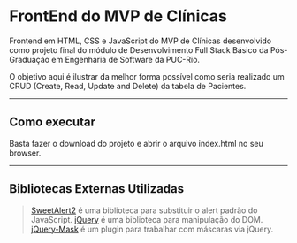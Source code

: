 # FrontEnd do MVP de Clínicas

Frontend em HTML, CSS e JavaScript do MVP de Clínicas desenvolvido como projeto final do módulo de Desenvolvimento Full Stack Básico da Pós-Graduação em Engenharia de Software da PUC-Rio.

O objetivo aqui é ilustrar da melhor forma possível como seria realizado um CRUD (Create, Read, Update and Delete) da tabela de Pacientes.

---

## Como executar

Basta fazer o download do projeto e abrir o arquivo index.html no seu browser.

---

## Bibliotecas Externas Utilizadas

> [SweetAlert2](https://sweetalert2.github.io/) é uma biblioteca para substituir o alert padrão do JavaScript.
> [jQuery](https://jquery.com/) é uma biblioteca para manipulação do DOM.
> [jQuery-Mask](https://igorescobar.github.io/jQuery-Mask-Plugin/) é um plugin para trabalhar com máscaras via jQuery.
